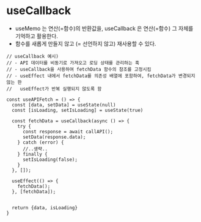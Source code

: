 # useCallback 

- useMemo 는 연산(=함수)의 반환값을, useCallback 은 연산(=함수) 그 자체를 기억하고 활용한다.
- 함수를 새롭게 만들지 않고 (= 선언하지 않고) 재사용할 수 있다.

```tsx
// useCallback 예시)
// - API 데이터를 비동기로 가져오고 로딩 상태를 관리하는 훅
// - useCallback을 사용하여 fetchData 함수의 참조를 고정시킴
// - useEffect 내에서 fetchData를 의존성 배열에 포함하여, fetchData가 변경되지 않는 한
//   useEffect가 반복 실행되지 않도록 함

const useAPIFetch = () => {
  const [data, setData] = useState(null)
  const [isLoading, setIsLoading] = useState(true)
  
  const fetchData = useCallback(async () => { 
    try {
      const response = await callAPI();
      setData(response.data); 
    } catch (error) {
      //..생략..
    } finally {
      setIsLoading(false);
    }
  }, []);

  useEffect(() => {
    fetchData();
  }, [fetchData]);

  
  return {data, isLoading}
}
```